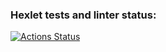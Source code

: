 ### Hexlet tests and linter status:
[![Actions Status](https://github.com/ivaGree/python-project-49/workflows/hexlet-check/badge.svg)](https://github.com/ivaGree/python-project-49/actions)